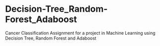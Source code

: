 # Decision-Tree_Random-Forest_Adaboost
Cancer Classification Assignment for a project in Machine Learning using Decision Tree, Random Forest and Adaboost

